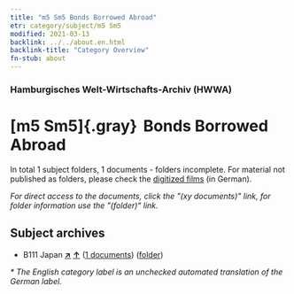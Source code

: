 ```yaml
---
title: "m5 Sm5 Bonds Borrowed Abroad"
etr: category/subject/m5 Sm5
modified: 2021-03-13
backlink: ../../about.en.html
backlink-title: "Category Overview"
fn-stub: about
---
```


### Hamburgisches Welt-Wirtschafts-Archiv (HWWA)
# [m5 Sm5]{.gray}&#8201; Bonds Borrowed Abroad&#160; 





In total 1 subject folders, 1 documents - folders incomplete.
For material not published as folders, please check the [digitized films](/film/h1_sh) (in German).

_For direct access to the documents, click the "(xy documents)" link, for folder information use the "(folder)" link._

## Subject archives


- B111 Japan [**&nearr;**](../../../geo/i/141272/about.en.html "Japan (all folders)") [**&uarr;**](../../../geo/about.en.html#B111 "Country category system") (<a href="https://pm20.zbw.eu/dfgview/sh/141272,163263" title="about: Japan : Bonds Borrowed Abroad" target="_blank">1 documents</a>) ([folder](http://purl.org/pressemappe20/folder/sh/141272,163263))


_* The English category label is an unchecked automated translation of the German label._

